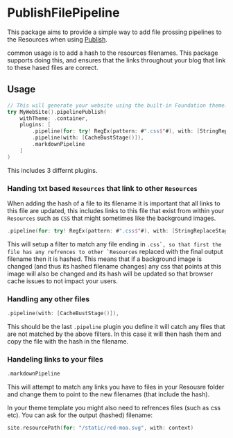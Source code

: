 # PublishFilePipeline

This package aims to provide a simple way to add file prossing pipelines to the Resources when using [Publish](https://github.com/johnsundell/publish).

common usage is to add a hash to the resources filenames. This package supports doing this, and ensures that the links throughout your blog that link to these hased files are correct.

## Usage

```swift
// This will generate your website using the built-in Foundation theme:
try MyWebSite().pipelinePublish(
    withTheme: .container,
    plugins: [
        .pipeline(for: try! RegEx(pattern: #".css$"#), with: [StringReplaceStage(), CacheBustStage()]),
        .pipeline(with: [CacheBustStage()]),
        .markdownPipeline
    ]
)
```

This includes 3 differnt plugins.

### Handing txt based `Resources` that link to other `Resources`

When adding the hash of a file to its filename it is important that all links to this file are updated, this includes links to this file that exist from within your ``Resources`` such as ``CSS`` that might sometimes like the background images.

```swift
.pipeline(for: try! RegEx(pattern: #".css$"#), with: [StringReplaceStage(), CacheBustStage()])
```

This will setup a filter to match any file ending in ``.css`, so that first the file has any refrences to other `Resources`` replaced with the final output filename then it is hashed. This means that if a background image is changed (and thus its hashed filename changes) any css that points at this image will also be changed and its hash will be updated so that browser cache issues to not impact your users.

### Handling any other files

```swift
.pipeline(with: [CacheBustStage()]),
```

This should be the last ``.pipeline`` plugin you define it will catch any files that are not matched by the above filters. In this case it will then hash them and copy the file with the hash in the filename.


### Handeling links to your files

```swift
.markdownPipeline
```

This will attempt to match any links you have to files in your Resousre folder and change them to point to the new filenames (that include the hash).


In your theme template you might also need to refrences files (such as css etc). You can ask for the output (hashed) filename:

```swift
site.resourcePath(for: "/static/red-moa.svg", with: context)
```

